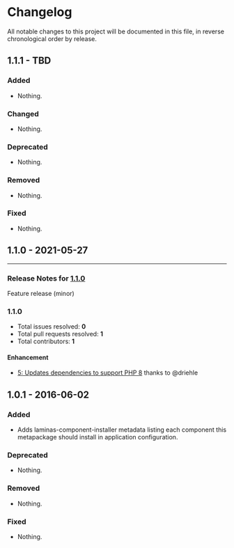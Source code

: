 # Changelog

All notable changes to this project will be documented in this file, in reverse chronological order by release.

## 1.1.1 - TBD

### Added

- Nothing.

### Changed

- Nothing.

### Deprecated

- Nothing.

### Removed

- Nothing.

### Fixed

- Nothing.

## 1.1.0 - 2021-05-27


-----

### Release Notes for [1.1.0](https://github.com/laminas/laminas-mvc-plugins/milestone/1)

Feature release (minor)

### 1.1.0

- Total issues resolved: **0**
- Total pull requests resolved: **1**
- Total contributors: **1**

#### Enhancement

 - [5: Updates dependencies to support PHP 8](https://github.com/laminas/laminas-mvc-plugins/pull/5) thanks to @driehle

## 1.0.1 - 2016-06-02

### Added

- Adds laminas-component-installer metadata listing each component this metapackage
  should install in application configuration.

### Deprecated

- Nothing.

### Removed

- Nothing.

### Fixed

- Nothing.
